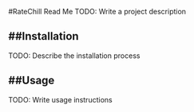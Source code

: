 #RateChill Read Me
TODO: Write a project description

##Installation
---------------------------------
TODO: Describe the installation process

##Usage
---------------------------------
TODO: Write usage instructions


